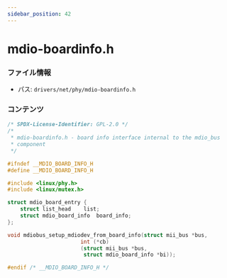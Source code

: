 ```yaml
---
sidebar_position: 42
---
```

# mdio-boardinfo.h

### ファイル情報

- パス: `drivers/net/phy/mdio-boardinfo.h`

### コンテンツ

```h
/* SPDX-License-Identifier: GPL-2.0 */
/*
 * mdio-boardinfo.h - board info interface internal to the mdio_bus
 * component
 */

#ifndef __MDIO_BOARD_INFO_H
#define __MDIO_BOARD_INFO_H

#include <linux/phy.h>
#include <linux/mutex.h>

struct mdio_board_entry {
	struct list_head	list;
	struct mdio_board_info	board_info;
};

void mdiobus_setup_mdiodev_from_board_info(struct mii_bus *bus,
					   int (*cb)
					   (struct mii_bus *bus,
					    struct mdio_board_info *bi));

#endif /* __MDIO_BOARD_INFO_H */

```
